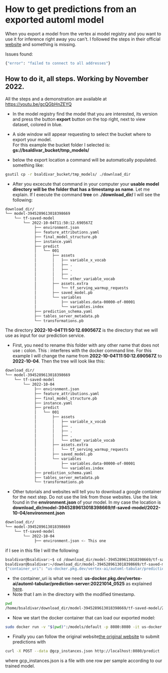 # How to get predictions from an exported automl model  

When you export a model from the vertex ai model registry and you want to use it for inference right away you can't. I followed the steps in their official [website](https://cloud.google.com/vertex-ai/docs/export/export-model-tabular#aiplatform_export_model_tabular_classification_sample-console) and something is missing.

Issues found:
```bash
{"error": "failed to connect to all addresses"}
```

## How to do it, all steps. Working by November 2022.
All the steps and a demonstration are available at https://youtu.be/gcQGbHnZEYQ  

- In the model registry find the model that you are interested, its version and press the button **export** button on the top right, next to view dataset, colored in blue.  

- A side window will appear requesting to select the bucket where to export your model.  
For this example the bucket folder I selected is: **gs://bsaldivar_bucket/tmp_models/** 
- below the export location a command will be automatically populated. something like:  
```bash
gsutil cp -r bsaldivar_bucket/tmp_models/ ./download_dir
```
- After you excecute that command in your computer your **usable model directory will be the folder that has a timestamp as name**. Let me explain.  If I execute the command **tree** on **./download_dir/** I will see the following:  
```bash
download_dir/
└── model-3945289613018398669
    └── tf-saved-model
        └── 2022-10-04T11:50:12.690567Z
             ├── environment.json
             ├── feature_attributions.yaml
             ├── final_model_structure.pb
             ├── instance.yaml
             ├── predict
             │   └── 001
             │       ├── assets
             │       │   ├── variable_x_vocab
             │       │   ├── .
             │       │   ├── .
             │       │   ├── .
             │       │   └── other_variable_vocab
             │       ├── assets.extra
             │       │   └── tf_serving_warmup_requests
             │       ├── saved_model.pb
             │       └── variables
             │           ├── variables.data-00000-of-00001
             │           └── variables.index
             ├── prediction_schema.yaml
             ├── tables_server_metadata.pb
             └── transformations.pb

```
The directory **2022-10-04T11:50:12.690567Z** is the directory that we will use as input for our prediction service.  
- First, you need to rename this folder with any other name that does not use **:** colon. This : interferes with the docker command line. For this example I will change the name from **2022-10-04T11:50:12.690567Z** to **2022-10-04**. Then the tree will look like this:  

```bash
download_dir/
└── model-3945289613018398669
    └── tf-saved-model
        └── 2022-10-04
             ├── environment.json
             ├── feature_attributions.yaml
             ├── final_model_structure.pb
             ├── instance.yaml
             ├── predict
             │   └── 001
             │       ├── assets
             │       │   ├── variable_x_vocab
             │       │   ├── .
             │       │   ├── .
             │       │   ├── .
             │       │   └── other_variable_vocab
             │       ├── assets.extra
             │       │   └── tf_serving_warmup_requests
             │       ├── saved_model.pb
             │       └── variables
             │           ├── variables.data-00000-of-00001
             │           └── variables.index
             ├── prediction_schema.yaml
             ├── tables_server_metadata.pb
             └── transformations.pb

```
- Other tutorials and websites will tell you to download a google container for the next step. Do not use the link from those websites. Use the link found in the **environment.json** of your model. In my case the location is **download_dir/model-3945289613018398669/tf-saved-model/2022-10-04/environment.json**  
```bash
download_dir/
└── model-3945289613018398669
    └── tf-saved-model
        └── 2022-10-04
             ├── environment.json <- This one
```
if I see in this file I will the following:  
```bash
bsaldivar@bsaldivar:~$ cd /download_dir/model-3945289613018398669/tf-saved-model/2022-10-04
bsaldivar@bsaldivar:~/download_dir/model-3945289613018398669/tf-saved-model/2022-10-04$ cat environment.json
{"container_uri": "us-docker.pkg.dev/vertex-ai/automl-tabular/prediction-server:20221014_0525", "tensorflow": "2.8.0", "struct2tensor": "0.39.0", "tensorflow-addons": "0.16.1"}
```
- the container_uri is what we need: **us-docker.pkg.dev/vertex-ai/automl-tabular/prediction-server:20221014_0525** as explained [here](https://github.com/GoogleCloudPlatform/community/issues/1556).  
- Note that I am in the directory with the modified timestamp. 
```bash
pwd
/home/bsaldivar/download_dir/model-3945289613018398669/tf-saved-model/2022-10-04
```
- Now we start the docker container that can load our exported model:  
```bash
sudo docker run -v "$(pwd)":/models/default -p 8080:8080 -it us-docker.pkg.dev/vertex-ai/automl-tabular/prediction-server:20221014_0525
```
- Finally you can follow the original website[the original website](https://cloud.google.com/vertex-ai/docs/export/export-model-tabular#aiplatform_export_model_tabular_classification_sample-console)  to submit predictions with  
```bash
curl -X POST --data @gcp_instances.json http://localhost:8080/predict
```
where gcp_instances.json is a file with one row per sample according to our trained model.